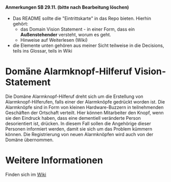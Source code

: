 #### Anmerkungen SB 29.11. (bitte nach Bearbeitung löschen)
* Das README sollte die "Eintrittskarte" in das Repo bieten. Hierhin gehört:
   * das Domain Vision Statement - in einer Form, dass ein **Außenstehender** versteht, worum es geht.
   * Hinweise auf Weiterlesen (Wiki)	
* die Elemente unten gehören aus meiner Sicht teilweise in die Decisions, teils ins Glossar, teils in Wiki

# Domäne Alarmknopf-Hilferuf Vision-Statement

Die Domäne Alarmknopf-Hilferuf dreht sich um die Erstellung von Alarmknopf-Hilferufen, falls einer der Alarmknöpfe gedrückt worden ist. Die Alarmknöpfe sind in Form von kleinen Hardware-Buzzern in teilnehmenden Geschäften der Ortschaft verteilt. Hier können Mitarbeiter den Knopf, wenn sie den Eindruck haben, dass eine dementiell veränderte Person desorientiert ist, drücken. In diesem Fall sollen die Angehörige dieser Personen informiert werden, damit sie sich um das Problem kümmern können. Die Registrierung von neuen Alarmknöpfen wird auch von der Domäne übernommen.

# Weitere Informationen

Finden sich im [Wiki](https://github.com/Archi-Lab-FAE/fae-team-4-documentation/wiki)
